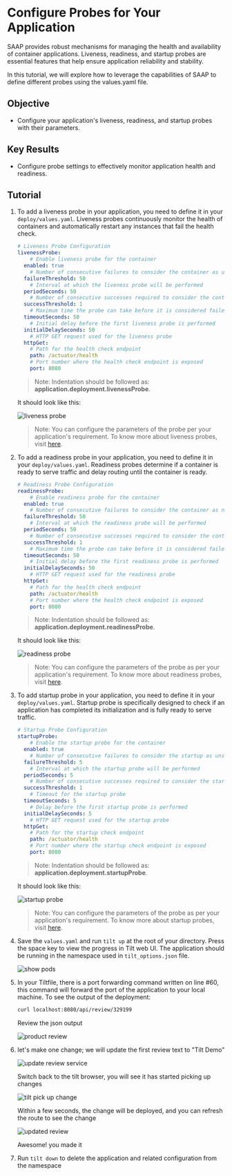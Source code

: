 # Configure Probes for Your Application

SAAP provides robust mechanisms for managing the health and availability of container applications. Liveness, readiness, and startup probes are essential features that help ensure application reliability and stability.

In this tutorial, we will explore how to leverage the capabilities of SAAP to define different probes using the values.yaml file.

## Objective

- Configure your application's liveness, readiness, and startup probes with their parameters.

## Key Results

- Configure probe settings to effectively monitor application health and readiness.

## Tutorial

1. To add a liveness probe in your application, you need to define it in your `deploy/values.yaml`. Liveness probes continuously monitor the health of containers and automatically restart any instances that fail the health check.

    ```yaml
    # Liveness Probe Configuration
    livenessProbe:
        # Enable liveness probe for the container
      enabled: true
        # Number of consecutive failures to consider the container as unhealthy
      failureThreshold: 50
        # Interval at which the liveness probe will be performed
      periodSeconds: 50
        # Number of consecutive successes required to consider the container as healthy again
      successThreshold: 1
        # Maximum time the probe can take before it is considered failed
      timeoutSeconds: 50
        # Initial delay before the first liveness probe is performed
      initialDelaySeconds: 50
        # HTTP GET request used for the liveness probe
      httpGet:
        # Path for the health check endpoint
        path: /actuator/health
        # Port number where the health check endpoint is exposed
        port: 8080
    ```

    > Note: Indentation should be followed as: **application.deployment.livenessProbe**.

    It should look like this:

    ![liveness probe](images/liveness-probe.png)

    > Note: You can configure the parameters of the probe per your application's requirement. To know more about liveness probes, visit [here](https://kubernetes.io/docs/tasks/configure-pod-container/configure-liveness-readiness-startup-probes/).

1. To add a readiness probe in your application, you need to define it in your `deploy/values.yaml`. Readiness probes determine if a container is ready to serve traffic and delay routing until the container is ready.

    ```yaml
    # Readiness Probe Configuration
    readinessProbe:
        # Enable readiness probe for the container
      enabled: true
        # Number of consecutive failures to consider the container as not ready
      failureThreshold: 50
        # Interval at which the readiness probe will be performed
      periodSeconds: 50
        # Number of consecutive successes required to consider the container as ready
      successThreshold: 1
        # Maximum time the probe can take before it is considered failed
      timeoutSeconds: 50
        # Initial delay before the first readiness probe is performed
      initialDelaySeconds: 50
        # HTTP GET request used for the readiness probe
      httpGet:
        # Path for the health check endpoint
        path: /actuator/health
        # Port number where the health check endpoint is exposed
        port: 8080
    ```

    > Note: Indentation should be followed as: **application.deployment.readinessProbe**.

    It should look like this:

    ![readiness probe](images/readiness-probe.png)

    > Note: You can configure the parameters of the probe as per your application's requirement. To know more about readiness probes, visit [here](https://kubernetes.io/docs/tasks/configure-pod-container/configure-liveness-readiness-startup-probes/).

1. To add startup probe in your application, you need to define it in your `deploy/values.yaml`. Startup probe is specifically designed to check if an application has completed its initialization and is fully ready to serve traffic.

    ```yaml
    # Startup Probe Configuration
    startupProbe:
        # Enable the startup probe for the container
      enabled: true
        # Number of consecutive failures to consider the startup as unsuccessful
      failureThreshold: 5
        # Interval at which the startup probe will be performed
      periodSeconds: 5
        # Number of consecutive successes required to consider the startup as successful
      successThreshold: 1
        # Timeout for the startup probe
      timeoutSeconds: 5
        # Delay before the first startup probe is performed
      initialDelaySeconds: 5
        # HTTP GET request used for the startup probe
      httpGet:
        # Path for the startup check endpoint
        path: /actuator/health
        # Port number where the startup check endpoint is exposed
        port: 8080
    ```

    > Note: Indentation should be followed as: **application.deployment.startupProbe**.

    It should look like this:

    ![startup probe](images/startup-probe.png)

    > Note: You can configure the parameters of the probe as per your application's requirement. To know more about startup probes, visit [here](https://kubernetes.io/docs/tasks/configure-pod-container/configure-liveness-readiness-startup-probes/).

1. Save the `values.yaml` and run `tilt up` at the root of your directory. Press the space key to view the progress in Tilt web UI. The application should be running in the namespace used in `tilt_options.json` file.

    ![show pods](images/show-pods.png)

1. In your Tiltfile, there is a port forwarding command written on line #60, this command will forward the port of the application to your local machine. To see the output of the deployment:

    ```sh
    curl localhost:8080/api/review/329199
    ```

    Review the json output

    ![product review](images/product-review-json-b4-change.png)

5. let's make one change; we will update the first review text to "Tilt Demo"

    ![update review service](images/review-service-to-update.png)

    Switch back to the tilt browser, you will see it has started picking up changes

    ![tilt pick up change](images/tilt-picking-up-change.png)

    Within a few seconds, the change will be deployed, and you can refresh the route to see the change

    ![updated review](images/product-review-json-after-change.png)

    Awesome! you made it

6. Run `tilt down` to delete the application and related configuration from the namespace
